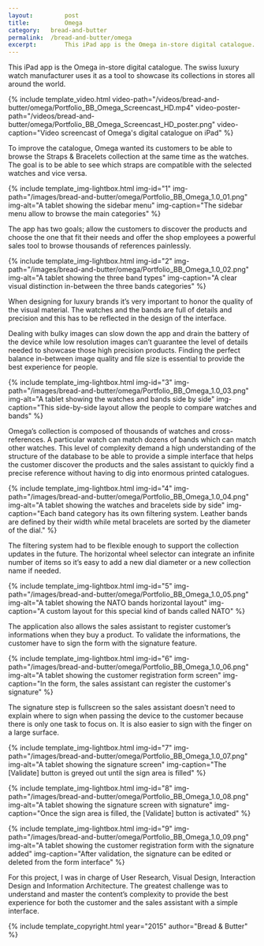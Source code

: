 ```yaml
---
layout: 		post
title: 			Omega
category: 	bread-and-butter
permalink: 	/bread-and-butter/omega
excerpt:		This iPad app is the Omega in-store digital catalogue. The swiss luxury watch manufacturer uses it as a tool to showcase its collections in stores all around the world.
---
```


This iPad app is the Omega in-store digital catalogue. The swiss luxury watch manufacturer uses it as a tool to showcase its collections in stores all around the world.

{% include template_video.html video-path="/videos/bread-and-butter/omega/Portfolio_BB_Omega_Screencast_HD.mp4" video-poster-path="/videos/bread-and-butter/omega/Portfolio_BB_Omega_Screencast_HD_poster.png" video-caption="Video screencast of Omega's digital catalogue on iPad" %}

To improve the catalogue, Omega wanted its customers to be able to browse the Straps & Bracelets collection at the same time as the watches. The goal is to be able to see which straps are compatible with the selected watches and vice versa.

{% include template_img-lightbox.html img-id="1" img-path="/images/bread-and-butter/omega/Portfolio_BB_Omega_1.0_01.png" img-alt="A tablet showing the sidebar menu" img-caption="The sidebar menu allow to browse the main categories" %}

The app has two goals; allow the customers to discover the products and choose the one that fit their needs and offer the shop employees a powerful sales tool to browse thousands of references painlessly. 

{% include template_img-lightbox.html img-id="2" img-path="/images/bread-and-butter/omega/Portfolio_BB_Omega_1.0_02.png" img-alt="A tablet showing the three band types" img-caption="A clear visual distinction in-between the three bands categories" %}

When designing for luxury brands it’s very important to honor the quality of the visual material. The watches and the bands are full of details and precision and this has to be reflected in the design of the interface.

Dealing with bulky images can slow down the app and drain the battery of the device while low resolution images can’t guarantee the level of details needed to showcase those high precision products. Finding the perfect balance in-between image quality and file size is essential to provide the best experience for people.

{% include template_img-lightbox.html img-id="3" img-path="/images/bread-and-butter/omega/Portfolio_BB_Omega_1.0_03.png" img-alt="A tablet showing the watches and bands side by side" img-caption="This side-by-side layout allow the people to compare watches and bands" %}

Omega’s collection is composed of thousands of watches and cross-references. A particular watch can match dozens of bands which can match other watches. This level of complexity demand a high understanding of the structure of the database to be able to provide a simple interface that helps the customer discover the products and the sales assistant to quickly find a precise reference without having to dig into enormous printed catalogues.

{% include template_img-lightbox.html img-id="4" img-path="/images/bread-and-butter/omega/Portfolio_BB_Omega_1.0_04.png" img-alt="A tablet showing the watches and bracelets side by side" img-caption="Each band category has its own filtering system. Leather bands are defined by their width while metal bracelets are sorted by the diameter of the dial." %}

The filtering system had to be flexible enough to support the collection updates in the future. The horizontal wheel selector can integrate an infinite number of items so it’s easy to add a new dial diameter or a new collection name if needed.

{% include template_img-lightbox.html img-id="5" img-path="/images/bread-and-butter/omega/Portfolio_BB_Omega_1.0_05.png" img-alt="A tablet showing the NATO bands horizontal layout" img-caption="A custom layout for this special kind of bands called NATO" %}

The application also allows the sales assistant to register customer’s informations when they buy a product. To validate the informations, the customer have to sign the form with the signature feature.

{% include template_img-lightbox.html img-id="6" img-path="/images/bread-and-butter/omega/Portfolio_BB_Omega_1.0_06.png" img-alt="A tablet showing the customer registration form screen" img-caption="In the form, the sales assistant can register the customer's signature" %}

The signature step is fullscreen so the sales assistant doesn't need to explain where to sign when passing the device to the customer because there is only one task to focus on. It is also easier to sign with the finger on a large surface.

{% include template_img-lightbox.html img-id="7" img-path="/images/bread-and-butter/omega/Portfolio_BB_Omega_1.0_07.png" img-alt="A tablet showing the signature screen" img-caption="The [Validate] button is greyed out until the sign area is filled" %}

{% include template_img-lightbox.html img-id="8" img-path="/images/bread-and-butter/omega/Portfolio_BB_Omega_1.0_08.png" img-alt="A tablet showing the signature screen with signature" img-caption="Once the sign area is filled, the [Validate] button is activated" %}

{% include template_img-lightbox.html img-id="9" img-path="/images/bread-and-butter/omega/Portfolio_BB_Omega_1.0_09.png" img-alt="A tablet showing the customer registration form with the signature added" img-caption="After validation, the signature can be edited or deleted from the form interface" %}

For this project, I was in charge of User Research, Visual Design, Interaction Design and Information Architecture. The greatest challenge was to understand and master the content’s complexity to provide the best experience for both the customer and the sales assistant with a simple interface.

{% include template_copyright.html year="2015" author="Bread & Butter" %}